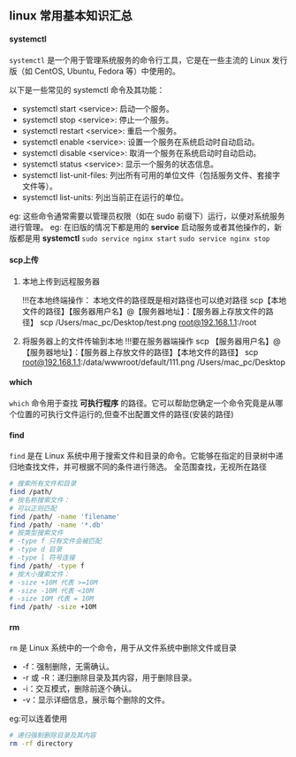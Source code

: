 ## linux 常用基本知识汇总

#### systemctl

`systemctl` 是一个用于管理系统服务的命令行工具，它是在一些主流的 Linux 发行版（如 CentOS, Ubuntu, Fedora 等）中使用的。

以下是一些常见的 systemctl 命令及其功能：

* systemctl start \<service>: 启动一个服务。
* systemctl stop \<service>: 停止一个服务。
* systemctl restart \<service>: 重启一个服务。
* systemctl enable \<service>: 设置一个服务在系统启动时自动启动。
* systemctl disable \<service>: 取消一个服务在系统启动时自动启动。
* systemctl status \<service>: 显示一个服务的状态信息。
* systemctl list-unit-files: 列出所有可用的单位文件（包括服务文件、套接字文件等）。
* systemctl list-units: 列出当前正在运行的单位。

eg: 这些命令通常需要以管理员权限（如在 sudo 前缀下）运行，以便对系统服务进行管理。
eg: 在旧版的情况下都是用的 __service__ 启动服务或者其他操作的，新版都是用 __systemctl__
`sudo service nginx start`
`sudo service nginx stop`

#### scp上传

1. 本地上传到远程服务器

    !!!在本地终端操作：
    本地文件的路径既是相对路径也可以绝对路径
    scp【本地文件的路径】【服务器用户名】@【服务器地址】：【服务器上存放文件的路径】
    scp /Users/mac_pc/Desktop/test.png root@192.168.1.1:/root

2. 将服务器上的文件传输到本地
    !!!要在服务器端操作
    scp 【服务器用户名】@【服务器地址】：【服务器上存放文件的路径】【本地文件的路径】
    scp root@192.168.1.1:/data/wwwroot/default/111.png /Users/mac_pc/Desktop

#### which

`which` 命令用于查找 __可执行程序__ 的路径。它可以帮助您确定一个命令究竟是从哪个位置的可执行文件运行的,但查不出配置文件的路径(安装的路径)

#### find

`find` 是在 Linux 系统中用于搜索文件和目录的命令。它能够在指定的目录树中递归地查找文件，并可根据不同的条件进行筛选。
全范围查找，无视所在路径

```bash
# 搜索所有文件和目录
find /path/
# 按名称搜索文件：
# 可以正则匹配
find /path/ -name 'filename'
find /path/ -name '*.db'
# 按类型搜索文件
# -type f 只有文件会被匹配
# -type d 目录
# -type l 符号连接
find /path/ -type f
# 按大小搜索文件：
# -size +10M 代表 >=10M
# -size -10M 代表 <10M
# -size 10M 代表 = 10M
find /path/ -size +10M
```

#### rm

`rm` 是 Linux 系统中的一个命令，用于从文件系统中删除文件或目录

* -f：强制删除，无需确认。
* -r 或 -R：递归删除目录及其内容，用于删除目录。
* -i：交互模式，删除前逐个确认。
* -v：显示详细信息，展示每个删除的文件。

eg:可以连着使用

```bash
# 递归强制删除目录及其内容
rm -rf directory 
```
